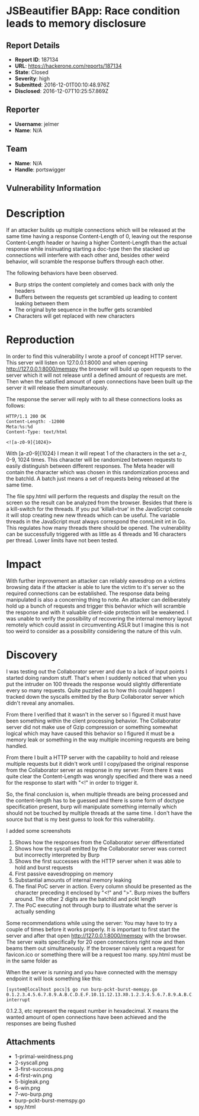 # JSBeautifier BApp: Race condition leads to memory disclosure

## Report Details
- **Report ID**: 187134
- **URL**: https://hackerone.com/reports/187134
- **State**: Closed
- **Severity**: high
- **Submitted**: 2016-12-01T00:10:48.976Z
- **Disclosed**: 2016-12-07T10:25:57.869Z

## Reporter
- **Username**: jelmer
- **Name**: N/A

## Team
- **Name**: N/A
- **Handle**: portswigger

## Vulnerability Information
Description
====================
If an attacker builds up multiple connections which will be released at the same time having a response Content-Length of 0, leaving out the response Content-Length header or having a higher Content-Length than the actual response while insinuating starting a doc-type then the stacked up connections will interfere with each other and, besides other weird behavior, will scramble the response buffers through each other.

The following behaviors have been observed.
 - Burp strips the content completely and comes back with only the headers
 - Buffers between the requests get scrambled up leading to content leaking between them
 - The original byte sequence in the buffer gets scrambled
 - Characters will get replaced with new characters

Reproduction
====================
In order to find this vulnerability I wrote a proof of concept HTTP server. This server will listen on 127.0.0.1:8000 and when opening http://127.0.0.1:8000/memspy the browser will build up open requests to the server which it will not release until a defined amount of requests are met. Then when the satisfied amount of open connections have been built up the server it will release them simultaneously.

The response the server will reply with to all these connections looks as follows:

```
HTTP/1.1 200 OK
Content-Length: -12000
Meta:%s:%d
Content-Type: text/html

<![a-z0-9]{1024}>
```

With [a-z0-9]{1024} I mean it will repeat 1 of the characters in the set a-z, 0-9, 1024 times. This character will be randomized between requests to easily distinguish between different responses. The Meta header will contain the character which was chosen in this randomization process and the batchId. A batch just means a set of requests being released at the same time.

The file spy.html will perform the requests and display the result on the screen so the result can be analyzed from the browser. Besides that there is a kill-switch for the threads. If you put 'killall=true' in the JavaScript console it will stop creating new new threads which can be useful.
The variable threads in the JavaScript must always correspond the connLimit int in Go. This regulates how many threads there should be opened. The vulnerability can be successfully triggered with as little as 4 threads and 16 characters per thread. Lower limits have not been tested.

Impact
====================
With further improvement an attacker can reliably eavesdrop on a victims browsing data if the attacker is able to lure the victim to it's server so the required connections can be established.
The response data being manipulated is also a concerning thing to note. An attacker can deliberately hold up a bunch of requests and trigger this behavior which will scramble the response and with it valuable client-side protection will be weakened.
I was unable to verify the possibility of recovering the internal memory layout remotely which could assist in circumventing ASLR but I imagine this is not too weird to consider as a possibility considering the nature of this vuln.

Discovery
====================
I was testing out the Collaborator server and due to a lack of input points I started doing random stuff. That's when I suddenly noticed that when you put the intruder on 100 threads the response would slightly differentiate every so many requests. Quite puzzled as to how this could happen I tracked down the syscalls emitted by the Burp Collaborator server which didn't reveal any anomalies.

From there I verified that it wasn't in the server so I figured it must have been something within the client processing behavior. The Collaborator server did not make use of Gzip compression or something somewhat logical which may have caused this behavior so I figured it must be a memory leak or something in the way multiple incoming requests are being handled.

From there I built a HTTP server with the capability to hold and release multiple requests but it didn't work until I copy/pased the original response from the Collaborator server as response in my server. From there it was quite clear the Content-Length was wrongly specified and there was a need for the response to start with "<!" in order to trigger it.

So, the final conclusion is, when multiple threads are being processed and the content-length has to be guessed and there is some form of doctype specification present, burp will manipulate something internally which should not be touched by multiple threads at the same time. I don't have the source but that is my best guess to look for this vulnerability.

I added some screenshots
1. Shows how the responses from the Collaborator server differentiated
2. Shows how the syscall emitted by the Collaborator server was correct but incorrectly interpreted by Burp
3. Shows the first successes with the HTTP server when it was able to hold and burst requests
4. First passive eavesdropping on memory
5. Substantial amounts of internal memory leaking
6. The final PoC server in action. Every column should be presented as the character preceding it enclosed by "<!" and ">". Burp mixes the buffers around. The other 2 digits are the batchId and pckt length
7. The PoC executing not through burp to illustrate what the server is actually sending

Some recommendations while using the server:
You may have to try a couple of times before it works properly. It is important to first start the server and after that open http://127.0.0.1:8000/memspy with the browser. The server waits specifically for 20 open connections right now and then beams them out simultaneously. If the browser naively sent a request for favicon.ico or something there will be a request too many.
spy.html must be in the same folder as 

When the server is running and you have connected with the memspy endpoint it will look something like this:
```
[system@localhost pocs]$ go run burp-pckt-burst-memspy.go 
0.1.2.3.4.5.6.7.8.9.A.B.C.D.E.F.10.11.12.13.X0.1.2.3.4.5.6.7.8.9.A.B.C.D.E.F.10.11.12.13.X0.1.2.3.4.5.6.7.8.9.A.B.C.D.E.F.10.11.12.13.X0.1.2.3.4.5.6.7.8.9.A.B.C.D.E.F.10.11.12.13.X0.1.2.3.4.5.6.7.8.9.A.B.C.D.E.F.10.11.12.13.X0.1.2.3.4.5.6.7.8.9.A.B.C.D.E.F.10.11.12.13.X0.1.2.3.4.5.6.7.8.9.A.B.C.D.E.F.10.11.12.13.X0.1.2.3.4.5.6.7.8.9.A.B.C.D.E.F.10.11.12.13.X0.1.2.3.4.5.6.7.8.9.A.B.C.D.E.F.10.11.12.13.X0.1.2.3.4.^Csignal: interrupt
```
0.1.2.3, etc represent the request number in hexadecimal.
X means the wanted amount of open connections have been achieved and the responses are being flushed


## Attachments
- 1-primal-weirdness.png
- 2-syscall.png
- 3-first-success.png
- 4-first-win.png
- 5-bigleak.png
- 6-win.png
- 7-wo-burp.png
- burp-pckt-burst-memspy.go
- spy.html
